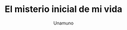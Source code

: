 ---
title: El misterio inicial de mi vida
author: Unamuno
link: http://albalearning.com/audiolibros/unamuno/misterio.html
mp3: http://archive.org/download/alumi/albalearnaing-misterio_unamuno.mp3
duration: 08:44
pubDate: 2015-01-21 17:01:45
---